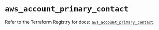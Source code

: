 # `aws_account_primary_contact`

Refer to the Terraform Registry for docs: [`aws_account_primary_contact`](https://registry.terraform.io/providers/hashicorp/aws/5.43.0/docs/resources/account_primary_contact).
